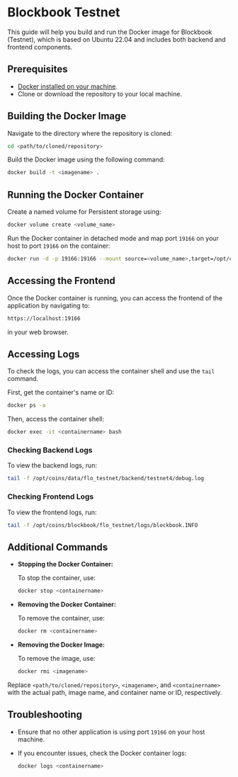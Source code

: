 # Blockbook Testnet

This guide will help you build and run the Docker image for Blockbook (Testnet), which is based on Ubuntu 22.04 and includes both backend and frontend components.

## Prerequisites

-   [Docker installed on your machine](https://docs.docker.com/engine/install/).
-   Clone or download the repository to your local machine.

## Building the Docker Image

Navigate to the directory where the repository is cloned:

```sh
cd <path/to/cloned/repository>
```

Build the Docker image using the following command:

```sh
docker build -t <imagename> .
```

## Running the Docker Container

Create a named volume for Persistent storage using:

```sh
docker volume create <volume_name>
```

Run the Docker container in detached mode and map port `19166` on your host to port `19166` on the container:

```sh
docker run -d -p 19166:19166 --mount source=<volume_name>,target=/opt/coins <imagename>
```

## Accessing the Frontend

Once the Docker container is running, you can access the frontend of the application by navigating to:

```sh
https://localhost:19166
```

in your web browser.

## Accessing Logs

To check the logs, you can access the container shell and use the `tail` command.

First, get the container's name or ID:

```sh
docker ps -a
```

Then, access the container shell:

```sh
docker exec -it <containername> bash
```

### Checking Backend Logs

To view the backend logs, run:

```sh
tail -f /opt/coins/data/flo_testnet/backend/testnet4/debug.log
```

### Checking Frontend Logs

To view the frontend logs, run:

```sh
tail -f /opt/coins/blockbook/flo_testnet/logs/blockbook.INFO
```

## Additional Commands

-   **Stopping the Docker Container:**

    To stop the container, use:

    ```sh
    docker stop <containername>
    ```

-   **Removing the Docker Container:**

    To remove the container, use:

    ```sh
    docker rm <containername>
    ```

-   **Removing the Docker Image:**

    To remove the image, use:

    ```sh
    docker rmi <imagename>
    ```

Replace `<path/to/cloned/repository>`, `<imagename>`, and `<containername>` with the actual path, image name, and container name or ID, respectively.

## Troubleshooting

-   Ensure that no other application is using port `19166` on your host machine.
-   If you encounter issues, check the Docker container logs:

    ```sh
    docker logs <containername>
    ```